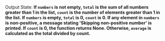 Output State: **If `numbers` is not empty, `total` is the sum of all numbers greater than 1 in the list, `count` is the number of elements greater than 1 in the list. If `numbers` is empty, `total` is 0, `count` is 0. If any element in `numbers` is non-positive, a message stating 'Skipping non-positive number' is printed. If `count` is 0, the function returns None. Otherwise, `average` is calculated as the total divided by count.**
